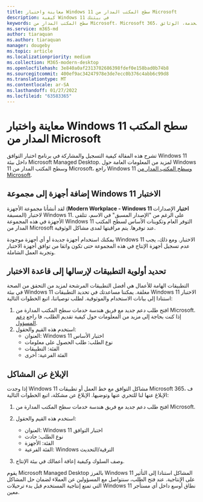 ```yaml
---
title: معاينة واختبار Windows 11 سطح المكتب المدار من Microsoft
description: كيفية Windows 11 في بيئتك
keywords: سطح المكتب المدار من Microsoft، Microsoft 365، الخدمة، الوثائق
ms.service: m365-md
author: tiaraquan
ms.author: tiaraquan
manager: dougeby
ms.topic: article
ms.localizationpriority: medium
ms.collection: M365-modern-desktop
ms.openlocfilehash: 3e840a0af2313702686398fdef0e158bad0b74b8
ms.sourcegitcommit: 400ef9ac34247978e3de7ecc0b376c4abb6c99d8
ms.translationtype: MT
ms.contentlocale: ar-SA
ms.lasthandoff: 01/27/2022
ms.locfileid: "63583365"
---
```

# <a name="preview-and-test-windows-11-with-microsoft-managed-desktop"></a>معاينة واختبار Windows 11 سطح المكتب المدار من Microsoft

تشرح هذه المقالة كيفية التسجيل والمشاركة في برنامج اختبار التوافق Windows 11 داخل بيئة Microsoft Managed Desktop. لمزيد من المعلومات العامة حول Windows 11 وسطح المكتب المدار من Microsoft، راجع Windows 11 [وسطح المكتب المدار من Microsoft](../intro/win11-overview.md).  

## <a name="add-devices-to-the-windows-11-test-group"></a>إضافة أجهزة إلى مجموعة Windows 11 الاختبار

لقد أنشأنا مجموعة الأجهزة (**Modern Workplace - Windows 11 اختبار** الإصدارات المسبقة) لاختبار Windows 11. على الرغم من "الإصدار المسبق" في الاسم، تتلقى الأجهزة في هذه المجموعة Windows 11 التوفر العام وتكوينات الأساس لسطح المكتب المدار من Microsoft عند توفرها. يتم مراقبتها لمدى مشاكل الوثوقية.

يمكنك استخدام أجهزة جديدة أو أي أجهزة موجودة Windows 11 الاختبار. ومع ذلك، يجب عدم تسجيل أجهزة الإنتاج في هذه المجموعة حتى تكون واثقا من توافق أجهزة الاختبار وتجربة العمل الشاملة.

## <a name="prioritize-applications-to-submit-to-the-test-base"></a>تحديد أولوية التطبيقات لإرسالها إلى قاعدة الاختبار

التطبيقات الهامة للأعمال هي أفضل التطبيقات المرشحة لمزيد من التحقق من الصحة في بيئة Windows 11 مغلقة. يمكننا مساعدتك في تحديد التطبيقات Windows 11 الاختبار استنادا إلى بيانات الاستخدام والموثوقية. لطلب توصياتنا، اتبع الخطوات التالية:

1. افتح طلب دعم جديد مع فريق هندسة خدمات سطح المكتب المدارة من Microsoft. إذا كنت بحاجة إلى مزيد من المعلومات حول كيفية تقديم الطلب، فا راجع [دعم المسؤول](admin-support.md).
2. استخدم هذه القيم والحقول:
    - العنوان: Windows 11 اختبار الأساس
    - نوع الطلب: طلب الحصول على معلومات
    - الفئة: التطبيقات
    - الفئة الفرعية: أخرى

## <a name="report-issues"></a>الإبلاغ عن المشاكل

إذا وجدت Windows 11 مشاكل التوافق مع خط العمل أو تطبيقات Microsoft 365، ف الإبلاغ عنها لنا للتحري عنها وتوضيها. الإبلاغ عن مشكلة، اتبع الخطوات التالية:

1. افتح طلب دعم جديد مع فريق هندسة خدمات سطح المكتب المدارة من Microsoft.
2. استخدم هذه القيم والحقول:
    - العنوان: Windows 11 اختبار التوافق
    - نوع الطلب: حادث
    - الفئة: الأجهزة
    - الفئة الفرعية: Windows الترقية/التحديث

3. وصف السلوك وكيفية إعاقة أعمالك في بيئة الإنتاج.

يقوم Microsoft Managed Desktop بالفرز Windows 11 المشاكل استنادا إلى التأثير على الإنتاجية. عند فتح الطلب، سنتواصل مع المسؤولين عن العملاء لضمان حل المشاكل التي تمنع إنتاجية المستخدم قبل بدء ترحيلات Windows 11 نطاق أوسع داخل أي مستأجر معين.
